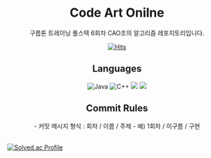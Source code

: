 <h1 align="center"> Code Art Onilne </h1>
<div align="center"> 구름톤 트레이닝 풀스택 6회차 CAO조의 알고리즘 레포지토리입니다. <br>
  
[![Hits](https://hits.seeyoufarm.com/api/count/incr/badge.svg?url=https%3A%2F%2Fgithub.com%2FCode-ArtOnline%2FCAO_Algorithm&count_bg=%23FCB0FF&title_bg=%237CB3EF&icon=&icon_color=%23E7E7E7&title=hits&edge_flat=false)](https://hits.seeyoufarm.com)
</div>

<h2 align="center"> Languages</h2>

<div align="center">
  
 ![Java](https://img.shields.io/badge/java-%23ED8B00.svg?style=for-the-badge&logo=openjdk&logoColor=white) ![C++](https://img.shields.io/badge/c++-%2300599C.svg?style=for-the-badge&logo=c%2B%2B&logoColor=white) <img src="https://img.shields.io/badge/python-%233776AB.svg?&style=for-the-badge&logo=python&logoColor=white" /> <img src="https://img.shields.io/badge/python-%233776AB.svg?&style=for-the-badge&logo=python&logoColor=white" /> 
 </div>

<h2 align="center"> Commit Rules </h2>
<div align="center">
- 커밋 메시지 형식 : 회차 / 이름 / 주제
- 예) 1회차 / 이구름 / 구현
</div>

<br>

[![Solved.ac Profile](http://mazassumnida.wtf/api/v2/generate_badge?boj=leesoeun2746)](https://solved.ac/leesoeun2746/)
